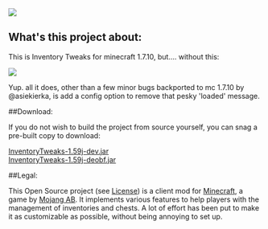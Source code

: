 <img src="http://inventory-tweaks.readthedocs.org/en/latest/_images/invtweaks.png" />

## What's this project about:

This is Inventory Tweaks for minecraft 1.7.10, but....  without this:

<img src="https://i.imgur.com/Dq1izGc.png?1" />

Yup.  all it does, other than a few minor bugs backported to mc 1.7.10 by @asiekierka, is add a config option to remove that pesky 'loaded' message.

##Download:

If you do not wish to build the project from source yourself, you can snag a pre-built copy to download:

<a href="http://hydra.13-thirtyseven.com/Minecraft/builds/Inventory_Tweaks_1.7.10/InventoryTweaks-1.59j-dev.jar">InventoryTweaks-1.59j-dev.jar</a></br>
<a href="http://hydra.13-thirtyseven.com/Minecraft/builds/Inventory_Tweaks_1.7.10/InventoryTweaks-1.59j-deobf.jar">InventoryTweaks-1.59j-deobf.jar</a>

##Legal:

This Open Source project (see [License](https://github.com/mkalam-alami/inventory-tweaks/blob/master/src/doc/license.txt)) is a client mod for [Minecraft](http://www.minecraft.net/), a game by [Mojang AB](http://mojang.com/). It implements various features to help players with the management of inventories and chests. A lot of effort has been put to make it as customizable as possible, without being annoying to set up.
